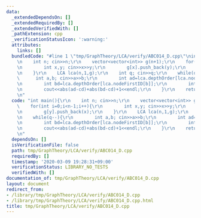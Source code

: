 ```yaml
---
data:
  _extendedDependsOn: []
  _extendedRequiredBy: []
  _extendedVerifiedWith: []
  _pathExtension: cpp
  _verificationStatusIcon: ':warning:'
  attributes:
    links: []
  bundledCode: "#line 1 \"tmp/GraphTheory/LCA/verify/ABC014_D.cpp\"\nint main(){\r\
    \n    int n; cin>>n;\r\n    vector<vector<int>> g(n+1);\r\n    for(int i=0;i<n-1;i++){\r\
    \n        int x,y; cin>>x>>y;\r\n        g[x].push_back(y);\r\n        g[y].push_back(x);\r\
    \n    }\r\n    LCA lca(n,1,g);\r\n    int q; cin>>q;\r\n    while(q--){\r\n  \
    \      int a,b; cin>>a>>b;\r\n        int ad=lca.depthOrder[lca.nodeFirstID[a]];\r\
    \n        int bd=lca.depthOrder[lca.nodeFirstID[b]];\r\n        int cd=lca.depthOrder[lca.nodeFirstID[lca.get(a,b)]];\r\
    \n        cout<<abs(ad-cd)+abs(bd-cd)+1<<endl;\r\n    }\r\n    return 0;\r\n}\r\
    \n"
  code: "int main(){\r\n    int n; cin>>n;\r\n    vector<vector<int>> g(n+1);\r\n\
    \    for(int i=0;i<n-1;i++){\r\n        int x,y; cin>>x>>y;\r\n        g[x].push_back(y);\r\
    \n        g[y].push_back(x);\r\n    }\r\n    LCA lca(n,1,g);\r\n    int q; cin>>q;\r\
    \n    while(q--){\r\n        int a,b; cin>>a>>b;\r\n        int ad=lca.depthOrder[lca.nodeFirstID[a]];\r\
    \n        int bd=lca.depthOrder[lca.nodeFirstID[b]];\r\n        int cd=lca.depthOrder[lca.nodeFirstID[lca.get(a,b)]];\r\
    \n        cout<<abs(ad-cd)+abs(bd-cd)+1<<endl;\r\n    }\r\n    return 0;\r\n}\r\
    \n"
  dependsOn: []
  isVerificationFile: false
  path: tmp/GraphTheory/LCA/verify/ABC014_D.cpp
  requiredBy: []
  timestamp: '2020-03-09 19:28:31+09:00'
  verificationStatus: LIBRARY_NO_TESTS
  verifiedWith: []
documentation_of: tmp/GraphTheory/LCA/verify/ABC014_D.cpp
layout: document
redirect_from:
- /library/tmp/GraphTheory/LCA/verify/ABC014_D.cpp
- /library/tmp/GraphTheory/LCA/verify/ABC014_D.cpp.html
title: tmp/GraphTheory/LCA/verify/ABC014_D.cpp
---
```

